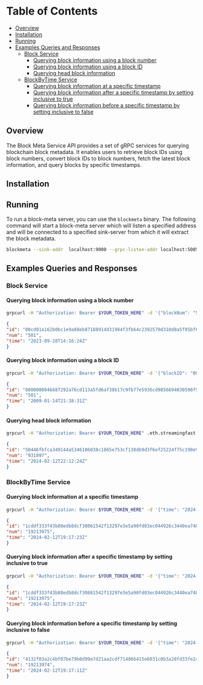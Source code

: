# Table of Contents
- [Overview](#overview)
- [Installation](#installation)
- [Running](#running)
- [Examples Queries and Responses](#examples-queries-and-responses)
    - [Block Service](#block-service)
        - [Querying block information using a block number](#querying-block-information-using-a-block-number)
        - [Querying block information using a block ID](#querying-block-information-using-a-block-id)
        - [Querying head block information](#querying-head-block-information)
    - [BlockByTime Service](#blockbytime-service)
        - [Querying block information at a specific timestamp](#querying-block-information-at-a-specific-timestamp)
        - [Querying block information after a specific timestamp by setting inclusive to true](#querying-block-information-after-a-specific-timestamp-by-setting-inclusive-to-true)
        - [Querying block information before a specific timestamp by setting inclusive to false](#querying-block-information-before-a-specific-timestamp-by-setting-inclusive-to-false)

## Overview
The Block Meta Service API provides a set of gRPC services for querying blockchain block metadata. It enables users to retrieve block IDs using block numbers,
convert block IDs to block numbers, fetch the latest block information, and query blocks by specific timestamps.

## Installation

## Running 

To run a block-meta server, you can use the `blockmeta` binary. 
The following command will start a block-meta server which will listen a specified address and will be connected to a specified sink-server
from which it will extract the block metadata.

```bash 
blockmeta --sink-addr  localhost:9000 --grpc-listen-addr localhost:50051 
```

## Examples Queries and Responses

### Block Service 

#### Querying block information using a block number

```bash
grpcurl -H "Authorization: Bearer $YOUR_TOKEN_HERE" -d '{"blockNum": "501"}' holesky.eth.streamingfast.io:443 sf.blockmeta.v2.Block/NumToID
```

```json
{
"id": "00cd01a162b0bc1e9a88eb8718891dd31984f3fb64c2392570d310d8a5f05bf6",
"num": "501",
"time": "2023-09-28T14:16:24Z"
}
```

#### Querying block information using a block ID

```bash
grpcurl -H "Authorization: Bearer $YOUR_TOKEN_HERE" -d '{"blockID": "0000000046887292a76cd113a5fd6af38b17c9fb77e5936cd9856694030598f9"}' mainnet.btc.streamingfast.io:443 sf.blockmeta.v2.Block/IDToNum
```

```json
{
"id": "0000000046887292a76cd113a5fd6af38b17c9fb77e5936cd9856694030598f9",
"num": "501",
"time": "2009-01-14T21:38:31Z"
}
```

#### Querying head block information

```bash
grpcurl -H "Authorization: Bearer $YOUR_TOKEN_HERE" .eth.streamingfast.io:443 sf.blockmeta.v2.Block/Head
```

```json
{
"id": "50446fbfca349144a5346106038c1865e753cf138db9d3f6ef25224f75c198e9",
"num": "931897",
"time": "2024-02-12T22:12:24Z"
}
```

### BlockByTime Service

#### Querying block information at a specific timestamp

```bash
grpcurl -H "Authorization: Bearer $YOUR_TOKEN_HERE" -d '{"time": "2024-02-12T19:17:23Z"}' mainnet.eth.streamingfast.io:443 sf.blockmeta.v2.BlockByTime/At
```

```json
{
"id": "1cddf333f43b88edb8dcf30861542f13297e3e5a90fd03ec044926c3440ea748",
"num": "19213975",
"time": "2024-02-12T19:17:23Z"
}
```

#### Querying block information after a specific timestamp by setting inclusive to true

```bash
grpcurl -H "Authorization: Bearer $YOUR_TOKEN_HERE" -d '{"time": "2024-02-12T19:17:23Z", "inclusive": "true"}' mainnet.eth.streamingfast.io:443 sf.blockmeta.v2.BlockByTime/After
```

```json
{
"id": "1cddf333f43b88edb8dcf30861542f13297e3e5a90fd03ec044926c3440ea748",
"num": "19213975",
"time": "2024-02-12T19:17:23Z"
}
```
#### Querying block information before a specific timestamp by setting inclusive to false

```bash
grpcurl -H "Authorization: Bearer $YOUR_TOKEN_HERE" -d '{"time": "2024-02-12T19:17:23Z", "inclusive": "false"}' mainnet.eth.streamingfast.io:443 sf.blockmeta.v2.BlockByTime/Before```
```

```json
{
"id": "4132f03a2c4bf07be79b0d99e7d21aa2cdf71486b415e6031c0b3a28fd33fe2a",
"num": "19213974",
"time": "2024-02-12T19:17:11Z"
}
```
